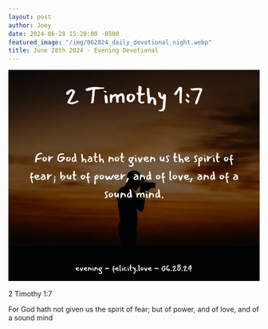 ```yaml
---
layout: post
author: Joey
date: 2024-06-28 15:20:00 -0500
featured_image: "/img/062824_daily_devotional_night.webp"
title: June 28th 2024 - Evening Devotional
---
```


[![June 28th 2024 - Evening Devotional](/img/062824_daily_devotional_night.webp)](/img/062824_daily_devotional_night.webp)

<!-- verse -->

2 Timothy 1:7

For God hath not given us the spirit of fear; but of power, and of love, and of a sound mind

<!-- ad / promo -->
<!-- <hr>

Please consider purchasing a mug to support the page by clicking the image below, thank you!

[![June 19th 2024 - Evening Devotional - Mug](/img/mugs/061124_morning_mug.webp)](https://www.joeybrinkman.com/shop) -->